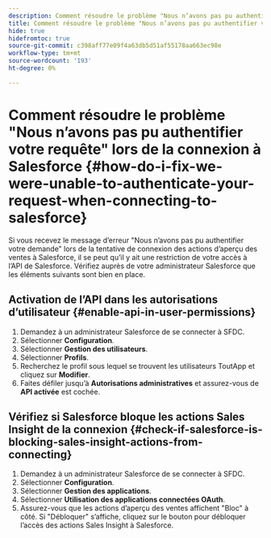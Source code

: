 ```yaml
---
description: Comment résoudre le problème "Nous n’avons pas pu authentifier votre requête" lors de la connexion à Salesforce - Documents Marketo - Documentation du produit
title: Comment résoudre le problème "Nous n’avons pas pu authentifier votre requête" lors de la connexion à Salesforce
hide: true
hidefromtoc: true
source-git-commit: c398aff77e09f4a63db5d51af55178aa663ec98e
workflow-type: tm+mt
source-wordcount: '193'
ht-degree: 0%

---
```


# Comment résoudre le problème &quot;Nous n’avons pas pu authentifier votre requête&quot; lors de la connexion à Salesforce {#how-do-i-fix-we-were-unable-to-authenticate-your-request-when-connecting-to-salesforce}

Si vous recevez le message d’erreur &quot;Nous n’avons pas pu authentifier votre demande&quot; lors de la tentative de connexion des actions d’aperçu des ventes à Salesforce, il se peut qu’il y ait une restriction de votre accès à l’API de Salesforce. Vérifiez auprès de votre administrateur Salesforce que les éléments suivants sont bien en place.

## Activation de l’API dans les autorisations d’utilisateur {#enable-api-in-user-permissions}

1. Demandez à un administrateur Salesforce de se connecter à SFDC.
1. Sélectionner **Configuration**.
1. Sélectionner **Gestion des utilisateurs**.
1. Sélectionner **Profils**.
1. Recherchez le profil sous lequel se trouvent les utilisateurs ToutApp et cliquez sur **Modifier**.
1. Faites défiler jusqu’à **Autorisations administratives** et assurez-vous de **API activée** est cochée.

## Vérifiez si Salesforce bloque les actions Sales Insight de la connexion {#check-if-salesforce-is-blocking-sales-insight-actions-from-connecting}

1. Demandez à un administrateur Salesforce de se connecter à SFDC.
1. Sélectionner **Configuration**.
1. Sélectionner **Gestion des applications**.
1. Sélectionner **Utilisation des applications connectées OAuth**.
1. Assurez-vous que les actions d’aperçu des ventes affichent &quot;Bloc&quot; à côté. Si &quot;Débloquer&quot; s’affiche, cliquez sur le bouton pour débloquer l’accès des actions Sales Insight à Salesforce.
